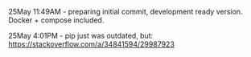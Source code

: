 25May 11:49AM - preparing initial commit, development ready version. Docker + compose included.


25May 4:01PM - pip just was outdated, but: https://stackoverflow.com/a/34841594/29987923


